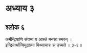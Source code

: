 # अध्याय ३

## श्लोक ६

कर्मेन्द्रियाणि संयम्य य आस्ते मनसा स्मरन् ।<br>इन्द्रियार्थान्विमूढात्मा मिथ्याचारः स उच्यते ॥ ३-६॥<br><br>

